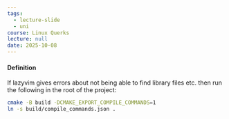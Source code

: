 ```yaml
---
tags:
  - lecture-slide
  - uni
course: Linux Querks
lecture: null
date: 2025-10-08
---
```


#### Definition
If lazyvim gives errors about not being able to find library files etc. then run the following in the root of the project:

```bash
cmake -B build -DCMAKE_EXPORT_COMPILE_COMMANDS=1
ln -s build/compile_commands.json .
```
